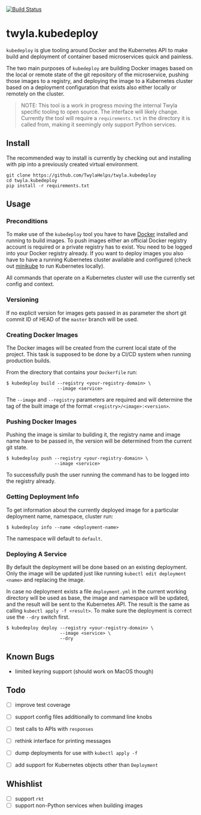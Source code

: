 [![Build Status](https://travis-ci.org/TwylaHelps/twyla.kubedeploy.svg?branch=master)](https://travis-ci.org/TwylaHelps/twyla.kubedeploy)

# twyla.kubedeploy

`kubedeploy` is glue tooling around Docker and the Kubernetes API to make build
and deployment of container based microservices quick and painless.

The two main purposes of `kubedeploy` are building Docker images based on the
local or remote state of the git repository of the microservice, pushing those
images to a registry, and deploying the image to a Kubernetes cluster based on a
deployment configuration that exists also either locally or remotely on the
cluster.

> NOTE: This tool is a work in progress moving the internal Twyla specific
> tooling to open source. The interface will likely change. Currently the tool
> will require a `requirements.txt` in the directory it is called from, making
> it seemingly only support Python services.


## Install

The recommended way to install is currently by checking out and installing with
pip into a previously created virtual environment.

    git clone https://github.com/TwylaHelps/twyla.kubedeploy
    cd twyla.kubedeploy
    pip install -r requirements.txt


## Usage

### Preconditions

To make use of the `kubedeploy` tool you have to have [Docker](www.docker.com)
installed and running to build images. To push images either an official Docker
registry account is required or a private registry has to exist. You need to be
logged into your Docker registry already. If you want to deploy images you also
have to have a running Kubernetes cluster available and configured (check out
[minikube](kubernetes.io/docs/getting-started-guides/minikube/) to run
Kubernetes locally).


All commands that operate on a Kubernetes cluster will use the currently set
config and context.

### Versioning

If no explicit version for images gets passed in as parameter the short git
commit ID of HEAD of the `master` branch will be used.

### Creating Docker Images

The Docker images will be created from the current local state of the project.
This task is supposed to be done by a CI/CD system when running production
builds.

From the directory that contains your `Dockerfile` run:

    $ kubedeploy build --registry <your-registry-domain> \
                       --image <service>

The `--image` and `--registry` parameters are required and will determine the
tag of the built image of the format `<registry>/<image>:<version>`.

### Pushing Docker Images

Pushing the image is similar to building it, the registry name and image name
have to be passed in, the version will be determined from the current git state.

    $ kubedeploy push --registry <your-registry-domain> \
                      --image <service>

To successfully push the user running the command has to be logged into the
registry already.

### Getting Deployment Info

To get information about the currently deployed image for a particular deployment name, namespace, cluster run:

    $ kubedeploy info --name <deployment-name>

The namespace will default to `default`.

### Deploying A Service

By default the deployment will be done based on an existing deployment. Only the
image will be updated just like running `kubectl edit deployment <name>` and
replacing the image.

In case no deployment exists a file `deployment.yml` in the current working
directory will be used as base, the image and namespace will be updated, and the
result will be sent to the Kubernetes API. The result is the same as calling
`kubectl apply -f <result>`. To make sure the deployment is correct use the
`--dry` switch first.

    $ kubedeploy deploy --registry <your-registry-domain> \
                        --image <service> \
                        --dry


## Known Bugs

- limited keyring support (should work on MacOS though)


## Todo

- [ ] improve test coverage
- [ ] support config files additionally to command line knobs
- [ ] test calls to APIs with `responses`
- [ ] rethink interface for printing messages
- [ ] dump deployments for use with `kubectl apply -f`
- [ ] add support for Kubernetes objects other than `Deployment`


## Whishlist

- [ ] support `rkt`
- [ ] support non-Python services when building images
